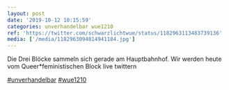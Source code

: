 ```yaml
---
layout: post
date: '2019-10-12 10:15:59'
categories: unverhandelbar wue1210
ref: 'https://twitter.com/schwarzlichtwue/status/1182963113483739136'
media: ['/media/1182963094814941184.jpg']
---
```

Die Drei Blöcke sammeln sich gerade am Hauptbahnhof. Wir werden heute vom Queer\*feministischen Block live twittern



[#unverhandelbar](/t/unverhandelbar) [#wue1210](/t/wue1210) 